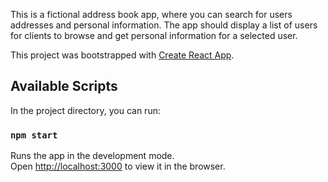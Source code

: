 

This is a fictional address book app, where you can search for users addresses and personal information. The app should display a list of users for clients to browse and get personal information for a selected user.

This project was bootstrapped with [Create React App](https://github.com/facebook/create-react-app).

## Available Scripts

In the project directory, you can run:

### `npm start`

Runs the app in the development mode.<br>
Open [http://localhost:3000](http://localhost:3000) to view it in the browser.
